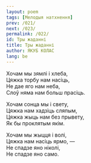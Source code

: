 ```yaml
---
layout: poem
tags: [Мелодыя натхнення]
prev: /021/
next: /023/
permalink: /022/
id: Тры жаданні
title: Тры жаданні
author: ЯКУБ КОЛАС
lang: be
---
```



Хочам мы зямлі і хлеба,  
Цяжка торбу нам насіць,  
He дае яго нам неба,  
Слоў няма нам больш прасіць.

Хочам сонца мы і свету,  
Цяжка нам хадзіць сляпым,  
Цяжка жыць нам без прывету,  
Як бы проклятым якім.

Хочам мы жыцця і волі,  
Цяжка нам насіць ярмо, —  
He спадзе яно ніколі,  
He спадзе яно само.